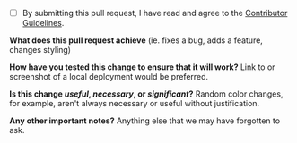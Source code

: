- [ ] By submitting this pull request, I have read and agree to the [Contributor Guidelines](/CONTRIBUTING.md).

<!-- Please answer the following -->

**What does this pull request achieve**
(ie. fixes a bug, adds a feature, changes styling)

**How have you tested this change to ensure that it will work?**
Link to or screenshot of a local deployment would be preferred.

**Is this change _useful_, _necessary_, or _significant_?**
Random color changes, for example, aren't always necessary or useful without justification.

**Any other important notes?**
Anything else that we may have forgotten to ask.
